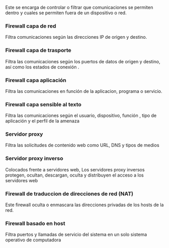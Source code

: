 Este se encarga de controlar o filtrar que comunicaciones se permiten dentro y cuales se permiten fuera de un dispositivo o red.

### Firewall capa de red 
Filtra comunicaciones según las direcciones IP de origen y destino.
### Firewall capa de trasporte

Filtra las comunicaciones según los puertos de datos de origen y destino, así como los estados de conexión .

### Firewall capa aplicación

Filtra las comunicaciones en función de la aplicacion, programa o servicio.

### Firewall capa sensible al texto 

Filtra las comunicaciones según el usuario, dispositivo, función , tipo de aplicación y el perfil de la amenaza 

### Servidor proxy 

Filtra las solicitudes de contenido web como URL, DNS y tipos de medios 

### Servidor proxy inverso

Colocados frente a servidores web, Los servidores proxy inversos protegen, ocultan, descargan, oculta y distribuyen el acceso a los servidores web

### Firewall de traduccion de direcciones de red (NAT)

Este firewall oculta o enmascara las direcciones privadas de los hosts de la red.

### Firewall basado en host

Filtra puertos y llamadas de servicio del sistema en un solo sistema operativo de computadora 
